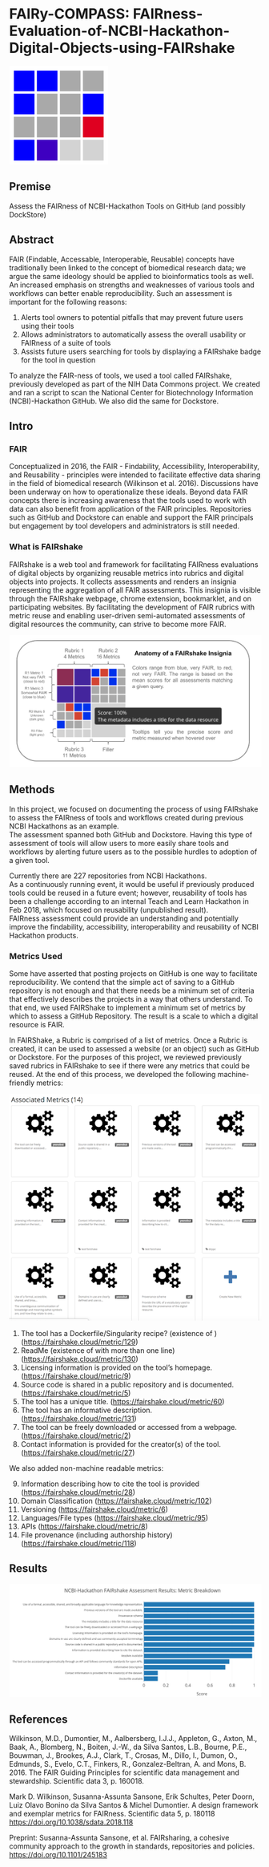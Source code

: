 # FAIRy-COMPASS: FAIRness-Evaluation-of-NCBI-Hackathon-Digital-Objects-using-FAIRshake

[![FAIR Insignia](insignia.png)](https://fairshake.cloud/project/71/)

## Premise
Assess the FAIRness of NCBI-Hackathon Tools on GitHub (and possibly DockStore)

## Abstract

FAIR (Findable, Accessable, Interoperable, Reusable) concepts have traditionally been linked to the concept of biomedical research data; we argue the same ideology should be applied to bioinformatics tools as well. 
An increased emphasis on strengths and weaknesses of various tools and workflows can better enable reproducibility. 
Such an assessment is important for the following reasons:

1. Alerts tool owners to potential pitfalls that may prevent future users using their tools
2. Allows administrators to automatically assess the overall usability or FAIRness of a suite of tools
3. Assists future users searching for tools by displaying a FAIRshake badge for the tool in question

To analyze the FAIR-ness of tools, we used a tool called FAIRshake, previously developed as part of the NIH Data Commons project. 
We created and ran a script to scan the National Center for Biotechnology Information (NCBI)-Hackathon GitHub. 
We also did the same for Dockstore. 


## Intro

### FAIR
Conceptualized in 2016, the FAIR - Findability, Accessibility, Interoperability, and Reusability - principles were intended to facilitate effective data sharing in the field of biomedical research (Wilkinson et al. 2016). 
Discussions have been underway on how to operationalize these ideals. 
Beyond data FAIR concepts there is increasing awareness that the tools used to work with data can also benefit from application of the FAIR principles. 
Repositories such as GitHub and Dockstore can enable and support the FAIR principals but engagement by tool developers and administrators is still needed. 

### What is FAIRshake
FAIRshake is a web tool and framework for facilitating FAIRness evaluations of digital objects by organizing reusable metrics into rubrics and digital objects into projects. 
It collects assessments and renders an insignia representing the aggregation of all FAIR assessments. 
This insignia is visible through the FAIRshake webpage, chrome extension, bookmarklet, and on participating websites. 
By facilitating the development of FAIR rubrics with metric reuse and enabling user-driven semi-automated assessments of digital resources the community, can strive to become more FAIR. 

![FAIRshake description](rubic_description.png)


## Methods

In this project, we focused on documenting the process of using FAIRshake to assess the FAIRness of tools and workflows created during previous NCBI Hackathons as an example.  
The assessment spanned both GitHub and Dockstore. 
Having this type of assessment of tools will allow users to more easily share tools and workflows by alerting future users as to the possible hurdles to adoption of a given tool.


Currently there are 227 repositories from NCBI Hackathons.  
As a continuously running event, it would be useful if previously produced tools could be reused in a future event; however, reusability of tools has been a challenge according to an internal Teach and Learn Hackathon in Feb 2018, which focused on reusability (unpublished result).  
FAIRness assessment could provide an understanding and potentially improve the findability, accessibility, interoperability and reusability of NCBI Hackathon products.

### Metrics Used
Some have asserted that posting projects on GitHub is one way to facilitate reproducibility.
We contend that the simple act of saving to a GitHub repository is not enough and that there needs be a minimum set of criteria that effectively describes the projects in a way that others understand. 
To that end, we used FAIRShake to implement a minimum set of metrics by which to assess a GitHub Repository. 
The result is a scale to which a digital resource is FAIR.

In FAIRShake, a Rubric is comprised of a list of metrics. 
Once a Rubric is created, it can be used to assessed a website (or an object) such as GitHub or Dockstore. 
For the purposes of this project, we reviewed previously saved rubrics in FAIRshake to see if there were any metrics that could be reused. At the end of this process, we developed the following machine-friendly metrics:

![Rubic](rubic.png)

1. The tool has a Dockerfile/Singularity recipe? (existence of ) (https://fairshake.cloud/metric/129)
2. ReadMe (existence of with more than one line) (https://fairshake.cloud/metric/130)
3. Licensing information is provided on the tool’s homepage. (https://fairshake.cloud/metric/9)
4. Source code is shared in a public repository and is documented. (https://fairshake.cloud/metric/5)
5. The tool has a unique title. (https://fairshake.cloud/metric/60)
6. The tool has an informative description. (https://fairshake.cloud/metric/131)
7. The tool can be freely downloaded or accessed from a webpage. (https://fairshake.cloud/metric/2)
8. Contact information is provided for the creator(s) of the tool. (https://fairshake.cloud/metric/27)

We also added non-machine readable metrics:

9. Information describing how to cite the tool is provided (https://fairshake.cloud/metric/28)
10. Domain Classification (https://fairshake.cloud/metric/102)
11. Versioning (https://fairshake.cloud/metric/6)
12. Languages/File types (https://fairshake.cloud/metric/95)
13. APIs (https://fairshake.cloud/metric/8)
14. File provenance (including authorship history) (https://fairshake.cloud/metric/118)



## Results

![NCBI-Hackathon results](NCBI-Hackathon_results.png)

## References
Wilkinson, M.D., Dumontier, M., Aalbersberg, I.J.J., Appleton, G., Axton, M., Baak, A., Blomberg, N., Boiten, J.-W., da Silva Santos, L.B., Bourne, P.E., Bouwman, J., Brookes, A.J., Clark, T., Crosas, M., Dillo, I., Dumon, O., Edmunds, S., Evelo, C.T., Finkers, R., Gonzalez-Beltran, A. and Mons, B. 2016. The FAIR Guiding Principles for scientific data management and stewardship. Scientific data 3, p. 160018.

Mark D. Wilkinson, Susanna-Assunta Sansone, Erik Schultes, Peter Doorn, Luiz Olavo Bonino da Silva Santos & Michel Dumontier. A design framework and exemplar metrics for FAIRness. Scientific data 5, p. 180118 https://doi.org/10.1038/sdata.2018.118 

Preprint:  Susanna-Assunta Sansone, et al. FAIRsharing, a cohesive community approach to the growth in standards, repositories and policies.  https://doi.org/10.1101/245183 



 
